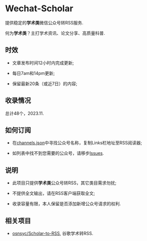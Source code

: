 # Wechat-Scholar

提供稳定的**学术类**微信公众号转RSS服务.

何为**学术类**？主打学术资讯、论文分享、高质量科普.

## 时效

- 文章发布时间12小时内完成更新;

- 每日7am和14pm更新;

- 保留最新20条（或近7日）的内容;

## 收录情况

总计48个，2023.11.

## 如何订阅

- 在[channels.json](./channels.json)中寻找公众号名称，复制Links栏地址至RSS阅读器;

- 如列表中找不到您需要的公众号，请移步[Issues](https://github.com/osnsyc/Wechat-Scholar/issues).


## 说明

- 此项目只提供**学术类**公众号转RSS，其它类目需求勿扰;

- 不提供全文输出，请在RSS客户端获取全文;

- 收录容量有限，本人保留是否添加新增公众号请求的权利.

## 相关项目

- [osnsyc/Scholar-to-RSS](https://github.com/osnsyc/Scholar-to-RSS), 谷歌学术转RSS.


